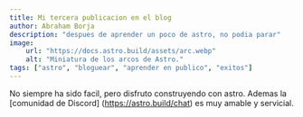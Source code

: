 ```yaml
---
title: Mi tercera publicacion en el blog
author: Abraham Borja
description: "despues de aprender un poco de astro, no podia parar"
image:
    url: "https://docs.astro.build/assets/arc.webp"
    alt: "Miniatura de los arcos de Astro."
tags: ["astro", "bloguear", "aprender en publico", "exitos"]
---
```


No siempre ha sido facil, pero disfruto construyendo con astro. Ademas la [comunidad de Discord] (https://astro.build/chat) es muy amable y servicial.